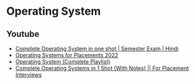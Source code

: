 # Operating System


## Youtube 
- [Complete Operating System in one shot | Semester Exam | Hindi](https://www.youtube.com/watch?v=xw_OuOhjauw)
- [Operating Systems for Placements 2022](https://www.youtube.com/playlist?list=PLDzeHZWIZsTr3nwuTegHLa2qlI81QweYG)
- [Operating System (Complete Playlist)](https://www.youtube.com/playlist?list=PLxCzCOWd7aiGz9donHRrE9I3Mwn6XdP8p)
- [Complete Operating Systems in 1 Shot (With Notes) || For Placement Interviews](https://www.youtube.com/watch?v=3obEP8eLsCw)